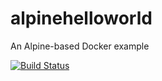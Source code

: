 # alpinehelloworld
An Alpine-based Docker example


[![Build Status](http://54.157.185.109:8080/buildStatus/icon?job=deploy_helloworld)](http://54.157.185.109:8080/job/deploy_helloworld/)
